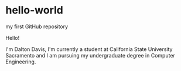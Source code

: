 # hello-world
my first GitHub repository

Hello!

I'm Dalton Davis, I'm currently a student at California State University Sacramento and I am pursuing my undergraduate degree in Computer Engineering.
